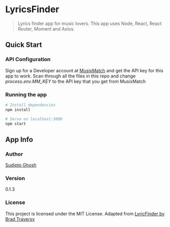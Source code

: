 # LyricsFinder

> Lyrics finder app for music lovers. This app uses Node, React, React Router, Moment and Axios.

## Quick Start

### API Configuration

Sign up for a Developer account at [MusixMatch](https://developer.musixmatch.com) and get the API key for this app to work. Scan through all the files in this repo and change _process.env.MM_KEY_ to the API key that you get from MusixMatch

### Running the app

```bash
# Install dependencies
npm install

# Serve on localhost:3000
npm start
```

## App Info

### Author

[Sudipto Ghosh](https://sudipto.ghosh.pro)

### Version

0.1.3

### License

This project is licensed under the MIT License.
Adapted from [LyricFinder by Brad Traversy](https://github.com/bradtraversy/lyricfinder)
